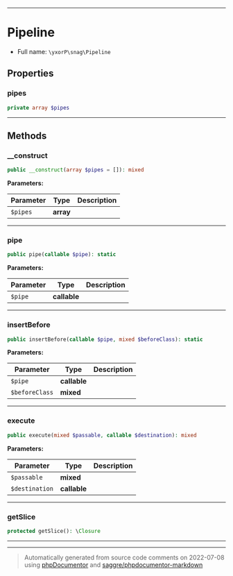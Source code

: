 ***

# Pipeline





* Full name: `\yxorP\snag\Pipeline`



## Properties


### pipes



```php
private array $pipes
```






***

## Methods


### __construct



```php
public __construct(array $pipes = []): mixed
```








**Parameters:**

| Parameter | Type | Description |
|-----------|------|-------------|
| `$pipes` | **array** |  |




***

### pipe



```php
public pipe(callable $pipe): static
```








**Parameters:**

| Parameter | Type | Description |
|-----------|------|-------------|
| `$pipe` | **callable** |  |




***

### insertBefore



```php
public insertBefore(callable $pipe, mixed $beforeClass): static
```








**Parameters:**

| Parameter | Type | Description |
|-----------|------|-------------|
| `$pipe` | **callable** |  |
| `$beforeClass` | **mixed** |  |




***

### execute



```php
public execute(mixed $passable, callable $destination): mixed
```








**Parameters:**

| Parameter | Type | Description |
|-----------|------|-------------|
| `$passable` | **mixed** |  |
| `$destination` | **callable** |  |




***

### getSlice



```php
protected getSlice(): \Closure
```











***


***
> Automatically generated from source code comments on 2022-07-08 using [phpDocumentor](http://www.phpdoc.org/) and [saggre/phpdocumentor-markdown](https://github.com/Saggre/phpDocumentor-markdown)

